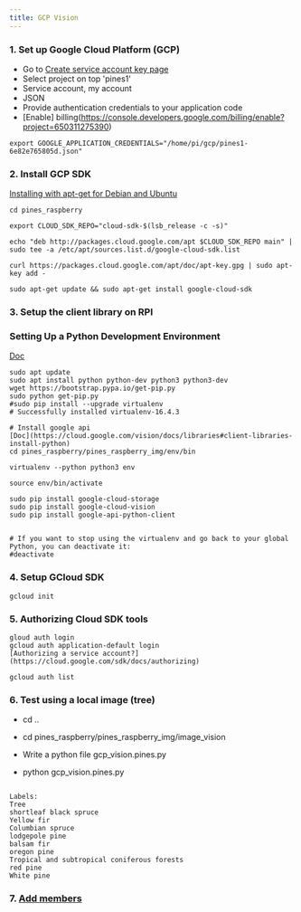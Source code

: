 ```yaml
---
title: GCP Vision
---
```


### 1. Set up Google Cloud Platform (GCP)
 * Go to [Create service account key page](https://console.cloud.google.com/apis/credentials/serviceaccountkey?_ga=2.262041677.-1312817518.1554382349&project=quiet-mechanic-236610&folder&organizationId)
  * Select project on top 'pines1'
  * Service account, my account 
  * JSON
 * Provide authentication credentials to your application code 
 * [Enable] billing(https://console.developers.google.com/billing/enable?project=650311275390) 

 ```
 export GOOGLE_APPLICATION_CREDENTIALS="/home/pi/gcp/pines1-6e82e765805d.json"
 ``` 
 
### 2. Install GCP SDK
[Installing with apt-get for Debian and Ubuntu](https://cloud.google.com/sdk/docs/downloads-apt-get)  

 ```
cd pines_raspberry 

export CLOUD_SDK_REPO="cloud-sdk-$(lsb_release -c -s)"

echo "deb http://packages.cloud.google.com/apt $CLOUD_SDK_REPO main" | sudo tee -a /etc/apt/sources.list.d/google-cloud-sdk.list

curl https://packages.cloud.google.com/apt/doc/apt-key.gpg | sudo apt-key add -

sudo apt-get update && sudo apt-get install google-cloud-sdk 
 ```


### 3. Setup the client library on RPI
### Setting Up a Python Development Environment
[Doc](https://cloud.google.com/python/setup)

 ```
sudo apt update
sudo apt install python python-dev python3 python3-dev
wget https://bootstrap.pypa.io/get-pip.py
sudo python get-pip.py
#sudo pip install --upgrade virtualenv
# Successfully installed virtualenv-16.4.3

# Install google api 
[Doc](https://cloud.google.com/vision/docs/libraries#client-libraries-install-python)
cd pines_raspberry/pines_raspberry_img/env/bin

virtualenv --python python3 env

source env/bin/activate

sudo pip install google-cloud-storage
sudo pip install google-cloud-vision
sudo pip install google-api-python-client


# If you want to stop using the virtualenv and go back to your global Python, you can deactivate it:
#deactivate 
 ```
 
### 4. Setup GCloud SDK
 ```
gcloud init
 ```
 
### 5. Authorizing Cloud SDK tools
 ```
gloud auth login
gcloud auth application-default login
[Authorizing a service account?](https://cloud.google.com/sdk/docs/authorizing)

gcloud auth list
 ```

### 6. Test using a local image (tree)
 * cd ..  
 * cd pines_raspberry/pines_raspberry_img/image_vision 
 * Write a python file gcp_vision.pines.py

 * python gcp_vision.pines.py  
 
 ```
 
Labels:
Tree
shortleaf black spruce
Yellow fir
Columbian spruce
lodgepole pine
balsam fir
oregon pine
Tropical and subtropical coniferous forests
red pine
White pine
 ```

### 7. [Add members](https://console.cloud.google.com/cloud-resource-manager?_ga=2.63823599.-1312817518.1554382349)




